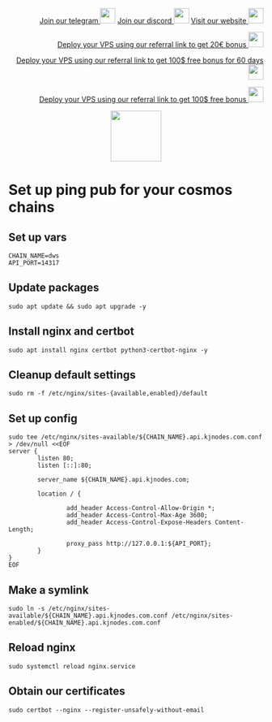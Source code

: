 <p style="font-size:14px" align="right">
<a href="https://t.me/kjnotes" target="_blank">Join our telegram <img src="https://user-images.githubusercontent.com/50621007/183283867-56b4d69f-bc6e-4939-b00a-72aa019d1aea.png" width="30"/></a>
<a href="https://discord.gg/JqQNcwff2e" target="_blank">Join our discord <img src="https://user-images.githubusercontent.com/50621007/176236430-53b0f4de-41ff-41f7-92a1-4233890a90c8.png" width="30"/></a>
<a href="https://kjnodes.com/" target="_blank">Visit our website <img src="https://user-images.githubusercontent.com/50621007/168689709-7e537ca6-b6b8-4adc-9bd0-186ea4ea4aed.png" width="30"/></a>
</p>

<p style="font-size:14px" align="right">
<a href="https://hetzner.cloud/?ref=y8pQKS2nNy7i" target="_blank">Deploy your VPS using our referral link to get 20€ bonus <img src="https://user-images.githubusercontent.com/50621007/174612278-11716b2a-d662-487e-8085-3686278dd869.png" width="30"/></a>
</p>
<p style="font-size:14px" align="right">
<a href="https://m.do.co/c/17b61545ca3a" target="_blank">Deploy your VPS using our referral link to get 100$ free bonus for 60 days <img src="https://user-images.githubusercontent.com/50621007/183284313-adf81164-6db4-4284-9ea0-bcb841936350.png" width="30"/></a>
</p>
<p style="font-size:14px" align="right">
<a href="https://www.vultr.com/?ref=7418642" target="_blank">Deploy your VPS using our referral link to get 100$ free bonus <img src="https://user-images.githubusercontent.com/50621007/183284971-86057dc2-2009-4d40-a1d4-f0901637033a.png" width="30"/></a>
</p>

<p align="center">
  <img height="100" height="auto" src="https://user-images.githubusercontent.com/50621007/169664551-39020c2e-fa95-483b-916b-c52ce4cb907c.png">
</p>

# Set up ping pub for your cosmos chains

## Set up vars
```
CHAIN_NAME=dws
API_PORT=14317
```

## Update packages
```
sudo apt update && sudo apt upgrade -y
```

## Install nginx and certbot
```
sudo apt install nginx certbot python3-certbot-nginx -y
```

## Cleanup default settings
```
sudo rm -f /etc/nginx/sites-{available,enabled}/default
```

## Set up config
```
sudo tee /etc/nginx/sites-available/${CHAIN_NAME}.api.kjnodes.com.conf > /dev/null <<EOF
server {
        listen 80;
        listen [::]:80;

        server_name ${CHAIN_NAME}.api.kjnodes.com;

        location / {

                add_header Access-Control-Allow-Origin *;
                add_header Access-Control-Max-Age 3600;
                add_header Access-Control-Expose-Headers Content-Length;

                proxy_pass http://127.0.0.1:${API_PORT};
        }
}
EOF
```

## Make a symlink
```
sudo ln -s /etc/nginx/sites-available/${CHAIN_NAME}.api.kjnodes.com.conf /etc/nginx/sites-enabled/${CHAIN_NAME}.api.kjnodes.com.conf
```

## Reload nginx
```
sudo systemctl reload nginx.service
```

## Obtain our certificates
```
sudo certbot --nginx --register-unsafely-without-email
```
